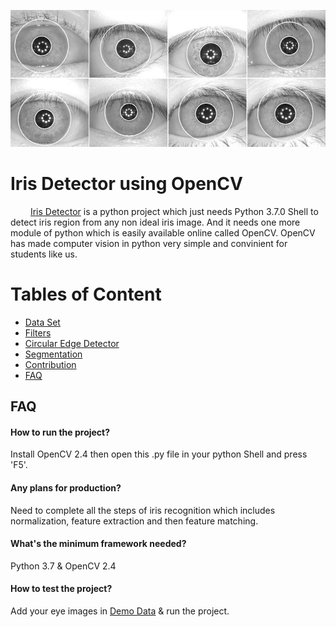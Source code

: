 
![Poster](/Assets/posters/sample%20outputs.jpeg)

# Iris Detector using OpenCV

&emsp;&emsp; [Iris Detector](/IrisDetector.py) is a python project which just needs Python 3.7.0 Shell to detect iris region from any non ideal iris image. And it needs one more module of python which is easily available online called OpenCV. OpenCV has made computer vision in python very simple and convinient for students like us. <br /> 

# Tables of Content
- [Data Set](#)
- [Filters](#)
- [Circular Edge Detector](#)
- [Segmentation](#)
- [Contribution](#contribution)
- [FAQ](#faq)


## FAQ

#### How to run the project?
Install OpenCV 2.4 then open this .py file in your python Shell and press 'F5'.

#### Any plans for production?
Need to complete all the steps of iris recognition which includes normalization, feature extraction and then feature matching.

#### What's the minimum framework needed?
Python 3.7 & OpenCV 2.4

#### How to test the project?
Add your eye images in [Demo Data](/DemoData) & run the project.

